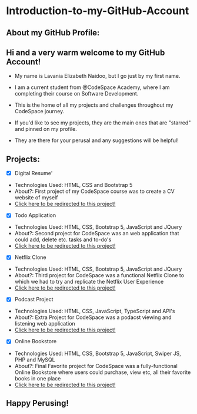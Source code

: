# Introduction-to-my-GitHub-Account

## About my GitHub Profile:

## Hi and a very warm welcome to my GitHub Account! 

- My name is Lavania Elizabeth Naidoo, but I go just by my first name.

- I am a current student from @CodeSpace Academy, where I am completing their course on Software Development.

- This is the home of all my projects and challenges throughout my CodeSpace journey.

- If you'd like to see my projects, they are the main ones that are "starred" and pinned on my profile.

- They are there for your perusal and any suggestions will be helpful!

## Projects:

- [x] Digital Resume'
- Technologies Used: HTML, CSS and Bootstrap 5
- About?: First project of my CodeSpace course was to create a CV website of myself 
- <a href="https://github.com/LavaniaNaidoo/Resume-10"> Click here to be redirected to this project! </a>

- [x] Todo Application
- Technologies Used: HTML, CSS, Bootstrap 5, JavaScript and JQuery
- About?: Second project for CodeSpace was an web application that could add, delete etc. tasks and to-do's
- <a href="https://github.com/LavaniaNaidoo/To-Do-App-Project"> Click here to be redirected to this project! </a>

- [x] Netflix Clone
- Technologies Used: HTML, CSS, Bootstrap 5, JavaScript and JQuery
- About?: Third project for CodeSpace was a functional Netflix Clone to which we had to try and replicate the Netflix User Experience
- <a href="https://github.com/LavaniaNaidoo/Netflix-Clone-Updated"> Click here to be redirected to this project! </a>

- [x] Podcast Project
- Technologies Used: HTML, CSS, JavaScript, TypeScript and API's
- About?: Extra Project for CodeSpace was a podacst viewing and listening web application 
- <a href="https://github.com/LavaniaNaidoo/podcast-project"> Click here to be redirected to this project! </a>

- [x] Online Bookstore
- Technologies Used: HTML, CSS, Bootstrap 5, JavaScript, Swiper JS, PHP and MySQL
- About?: Final Favorite project for CodeSpace was a fully-functional Online Bookstore where users could purchase, view etc, all their favorite books in one place
- <a href="https://github.com/LavaniaNaidoo/OnlineBookStore"> Click here to be redirected to this project! </a>

## Happy Perusing!
